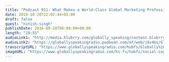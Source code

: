 ```yaml
---
title: "Podcast 011: What Makes a World-Class Global Marketing Professional?"
date: 2018-10-20T22:02:44+01:00
draft: false
guest: "nitish-singh"
publishDate: 2016-09-28T00:00:00+00:00
length: "19:55"
audioLink1: "http://media.blubrry.com/globally_speaking/content.blubrry.com/globally_speaking/Globally-Speaking-011_What-Makes-a-World-Class-Global-Marketing_Professional.mp3"
audioLink2: "https://globallyspeakingradio.podbean.com/mf/web/j8v4bs/Globally-Speaking-011_What-Makes-a-World-Class-Global-Marketing_Professional.mp3"
transcriptURL: "https://www.globallyspeakingradio.com/hubfs/Globally%20Speaking%20Episode%20Transcripts/Globally_Speaking_Podcast_011-Transcript.docx"
imageURL: "https://www.globallyspeakingradio.com/hs-fs/hubfs/social-suggested-images/Hong_Kong-1.jpg?t=1540120931910&width=700&height=360&name=Hong_Kong-1.jpg"
---
```

